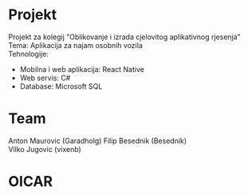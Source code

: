 # Projekt
Projekt za kolegij "Oblikovanje i izrada cjelovitog aplikativnog rjesenja"  
Tema: Aplikacija za najam osobnih vozila  
Tehnologije:
- Mobilna i web aplikacija: React Native
- Web servis: C#
- Database: Microsoft SQL

# Team
Anton Maurovic (Garadholg)
Filip Besednik (Besednik)  
Vilko Jugovic (vixenb)  
# OICAR

